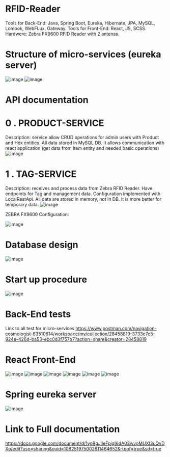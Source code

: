 # RFID-Reader
Tools for Back-End: Java, Spring Boot, Eureka, Hibernate, JPA, MySQL, Lombok, WebFLux, Gateway.
Tools for Front-End: React, JS, SCSS.
Hardwere: Zebra FX9600 RFID Reader with 2 antenas.

# Structure of micro-services (eureka server)
![image](https://github.com/alexlklim/RFID-Reader/assets/91628959/c8938a43-f145-4410-8533-0a29e99aeddf)
![image](https://github.com/alexlklim/RFID-Reader/assets/91628959/02ff40be-a3e8-4d84-b8df-b4391794a296)

# API documentation
# 0 . PRODUCT-SERVICE
Description: service allow CRUD operations for admin users with Product and Hex entities. All data stored in MySQL DB. It allows communication with react application (get data from Item entity and needed basic operations)
![image](https://github.com/alexlklim/RFID-Reader/assets/91628959/1b96a9d2-bdd5-4491-9fc5-e0ab72337644)

# 1 . TAG-SERVICE
Description: receives and process data from Zebra RFID Reader. Have endpoints for Tag and management data. Configuration implemented with LocalRestApi. All data are stored in memory, not in DB. It is more better for temporary data.
![image](https://github.com/alexlklim/RFID-Reader/assets/91628959/e521c989-adee-4a67-92cb-03f16f326a60)

ZEBRA FX9600 Configuration:

![image](https://github.com/alexlklim/RFID-Reader/assets/91628959/7ac23f29-5442-416b-8a49-e2edc929443b)

# Database design
![image](https://github.com/alexlklim/RFID-Reader/assets/91628959/b0844997-e015-444e-a7ce-daf340f2e267)

# Start up procedure
![image](https://github.com/alexlklim/RFID-Reader/assets/91628959/44384337-afef-402b-ba44-9fecc352805b)

# Back-End tests
Link to all test for micro-services
https://www.postman.com/navigation-cosmologist-63510614/workspace/my/collection/28458819-3733e7c5-924e-426d-ba53-ebc0d3f757b7?action=share&creator=28458819


# React Front-End
![image](https://github.com/alexlklim/RFID-Reader/assets/91628959/1d155d01-c114-4400-bb66-5b812d7b7811)
![image](https://github.com/alexlklim/RFID-Reader/assets/91628959/8f3c9549-6d0f-47d1-bbb6-1379f202d336)
![image](https://github.com/alexlklim/RFID-Reader/assets/91628959/1d3c2c9a-c209-48a0-9eb9-ffd30982240c)
![image](https://github.com/alexlklim/RFID-Reader/assets/91628959/d21b905d-fe37-4305-af7c-128fabc193a7)
![image](https://github.com/alexlklim/RFID-Reader/assets/91628959/4d630eb3-1b85-40db-a210-5554643d58c5)
![image](https://github.com/alexlklim/RFID-Reader/assets/91628959/a690b361-2b1f-4a58-9154-f6edc42bd2f2)

# Spring eureka server
![image](https://github.com/alexlklim/RFID-Reader/assets/91628959/5386f256-c04a-4825-be23-55461bb8d0da)


# Link to Full documentation
https://docs.google.com/document/d/1yoRgJlIeFpjqI6dA03wyoMUXI3uQvDXo/edit?usp=sharing&ouid=108251975002611464652&rtpof=true&sd=true




